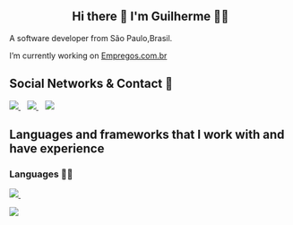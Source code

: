 <h2 align= "center"> 
   Hi there 👋 I'm Guilherme 👨‍💻
</h2>

A software developer from São Paulo,Brasil.

I’m currently working on [Empregos.com.br](empresgos.com.br)

## Social Networks & Contact 📱

<p>
  <a href="https://www.linkedin.com/in/guilhermemeira12/">
    <img src="https://img.shields.io/badge/linkedin-%230077B5.svg?&style=for-the-badge&logo=linkedin&logoColor=white" />
  </a>&nbsp;&nbsp;
  <a href="https://www.instagram.com/guimeeira_/">
    <img src="https://img.shields.io/badge/instagram-%23E4405F.svg?&style=for-the-badge&logo=instagram&logoColor=white"  />        
  </a>&nbsp;&nbsp;
  
  <img src="https://img.shields.io/badge/gmeira2006@gmail.com-D14836?style=for-the-badge&logo=gmail&logoColor=white"  />        
</p>

## Languages and frameworks that I work with and have experience

### Languages 👩‍💻

<p>
     <a href="https://www.oracle.com/br/java/">
    <img src="https://img.shields.io/badge/Java-ED8B00?style=for-the-badge&logo=java&logoColor=white" />
  </a>&nbsp;&nbsp;
   
</p>

<img src="https://img.shields.io/badge/C%23-239120?style=for-the-badge&logo=c-sharp&logoColor=white" />









